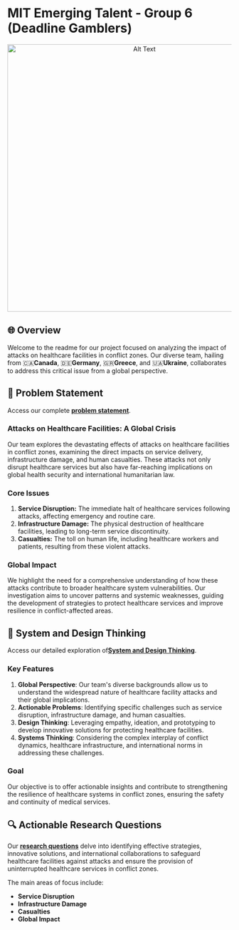 # MIT Emerging Talent - Group 6 (Deadline Gamblers)

<p align="center">
  <img src="https://media.giphy.com/media/v1.Y2lkPTc5MGI3NjExenVqYW1pOXhhcmthMmwxZmcwOTBoamJ3cDRwYWloczlpa2ZvbTFkciZlcD12MV9pbnRlcm5hbF9naWZfYnlfaWQmY3Q9Zw/ZgXcPI6dhWBIEkWSU1/source.gif" alt="Alt Text" width="600" />
</p>

## 🌐 Overview

Welcome to the readme for our project focused on analyzing the impact of attacks on healthcare facilities in conflict zones. Our diverse team, hailing from 🇨🇦**Canada**, 🇩🇪**Germany**, 🇬🇷**Greece**, and 🇺🇦**Ukraine**, collaborates to address this critical issue from a global perspective.

## 🚀 Problem Statement
Access our complete [**problem statement**](problem_identification/problem_statement.md).

### Attacks on Healthcare Facilities: A Global Crisis

Our team explores the devastating effects of attacks on healthcare facilities in conflict zones, examining the direct impacts on service delivery, infrastructure damage, and human casualties. These attacks not only disrupt healthcare services but also have far-reaching implications on global health security and international humanitarian law.

### Core Issues

1. **Service Disruption:** The immediate halt of healthcare services following attacks, affecting emergency and routine care.
2. **Infrastructure Damage:** The physical destruction of healthcare facilities, leading to long-term service discontinuity.
3. **Casualties:** The toll on human life, including healthcare workers and patients, resulting from these violent attacks.

### Global Impact

We highlight the need for a comprehensive understanding of how these attacks contribute to broader healthcare system vulnerabilities. Our investigation aims to uncover patterns and systemic weaknesses, guiding the development of strategies to protect healthcare services and improve resilience in conflict-affected areas.

## 🔄 System and Design Thinking
Access our detailed exploration of[**System and Design Thinking**](problem_identification/system_design_thinking.md).

### Key Features

1. **Global Perspective**: 
Our team's diverse backgrounds allow us to understand the widespread nature of healthcare facility attacks and their global implications.
2. **Actionable Problems**: Identifying specific challenges such as service disruption, infrastructure damage, and human casualties.
3. **Design Thinking**: Leveraging empathy, ideation, and prototyping to develop innovative solutions for protecting healthcare facilities.
4. **Systems Thinking**: Considering the complex interplay of conflict dynamics, healthcare infrastructure, and international norms in addressing these challenges.

### Goal

Our objective is to offer actionable insights and contribute to strengthening the resilience of healthcare systems in conflict zones, ensuring the safety and continuity of medical services.

## 🔍 Actionable Research Questions

Our [**research questions**](problem_identification/actionable_questions.md) delve into identifying effective strategies, innovative solutions, and international collaborations to safeguard healthcare facilities against attacks and ensure the provision of uninterrupted healthcare services in conflict zones.

The main areas of focus include:
- **Service Disruption**
- **Infrastructure Damage**
- **Casualties**
- **Global Impact**
